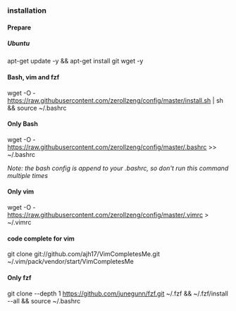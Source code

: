 ### installation

#### Prepare

##### Ubuntu

apt-get update -y && apt-get install git wget -y

#### Bash, vim and fzf

wget -O - https://raw.githubusercontent.com/zerollzeng/config/master/install.sh | sh && source ~/.bashrc

#### Only Bash

wget -O - https://raw.githubusercontent.com/zerollzeng/config/master/.bashrc >> ~/.bashrc

*Note: the bash config is append to your .bashrc, so don't run this command multiple times*

#### Only vim

wget -O - https://raw.githubusercontent.com/zerollzeng/config/master/.vimrc > ~/.vimrc

#### code complete for vim

git clone git://github.com/ajh17/VimCompletesMe.git ~/.vim/pack/vendor/start/VimCompletesMe

#### Only fzf

git clone --depth 1 https://github.com/junegunn/fzf.git ~/.fzf && ~/.fzf/install --all && source ~/.bashrc
